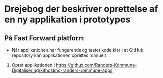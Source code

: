 # Drejebog der beskriver oprettelse af en ny applikation i prototypes
## På Fast Forward platform

- Når applikationen har fungerende og testet kode klar i et GitHub repository kan applikationen oprettes manuelt

1. Opret applikationen i https://github.com/Randers-Kommune-Digitalisering/kithosting-randers-kommune-apps
